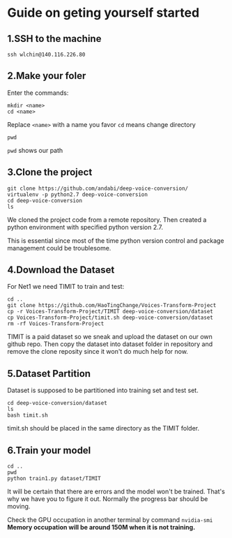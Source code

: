 Guide on geting yourself started
===

1.SSH to the machine
---

```
ssh wlchin@140.116.226.80
```


2.Make your foler
---

Enter the commands:
```
mkdir <name>
cd <name>
```

Replace `<name>` with a name you favor
`cd` means change directory

```
pwd
```
`pwd` shows our path


3.Clone the project
---

```
git clone https://github.com/andabi/deep-voice-conversion/
virtualenv -p python2.7 deep-voice-conversion
cd deep-voice-conversion
ls
```

We cloned the project code from a remote repository. Then created a python environment with specified python version 2.7.

This is essential since most of the time python version control and package management could be troublesome.

4.Download the Dataset 
---

For Net1 we need TIMIT to train and test:
```
cd ..
git clone https://github.com/HaoTingChange/Voices-Transform-Project
cp -r Voices-Transform-Project/TIMIT deep-voice-conversion/dataset
cp Voices-Transform-Project/timit.sh deep-voice-conversion/dataset
rm -rf Voices-Transform-Project
```

TIMIT is a paid dataset so we sneak and upload the dataset on our own github repo.
Then copy the dataset into dataset folder in repository and remove the clone reposity since it won't do much help for now.

5.Dataset Partition
---

Dataset is supposed to be partitioned into training set and test set.

```
cd deep-voice-conversion/dataset
ls
bash timit.sh
```

timit.sh should be placed in the same directory as the TIMIT folder.

6.Train your model
---

```
cd ..
pwd
python train1.py dataset/TIMIT
```

It will be certain that there are errors and the model won't be trained. 
That's why we have you to figure it out. 
Normally the progress bar should be moving. 

Check the GPU occupation in another terminal by command `nvidia-smi`
**Memory occupation will be around 150M  when it is not training.**


